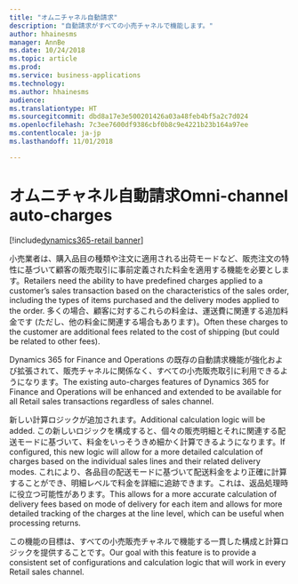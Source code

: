 ```yaml
---
title: "オムニチャネル自動請求"
description: "自動請求がすべての小売チャネルで機能します。"
author: hhainesms
manager: AnnBe
ms.date: 10/24/2018
ms.topic: article
ms.prod: 
ms.service: business-applications
ms.technology: 
ms.author: hhainesms
audience: 
ms.translationtype: HT
ms.sourcegitcommit: dbd8a17e3e500201426a03a48feb4bf5a2c7d024
ms.openlocfilehash: 7c3ee7600df9386cbf0b8c9e4221b23b164a97ee
ms.contentlocale: ja-jp
ms.lasthandoff: 11/01/2018

---
```


# <a name="omni-channel-auto-charges"></a><span data-ttu-id="313f5-103">オムニチャネル自動請求</span><span class="sxs-lookup"><span data-stu-id="313f5-103">Omni-channel auto-charges</span></span>

[!include[dynamics365-retail banner](../includes/dynamics365-retail.md)]

<span data-ttu-id="313f5-104">小売業者は、購入品目の種類や注文に適用される出荷モードなど、販売注文の特性に基づいて顧客の販売取引に事前定義された料金を適用する機能を必要とします。</span><span class="sxs-lookup"><span data-stu-id="313f5-104">Retailers need the ability to have predefined charges applied to a customer’s sales transaction based on the characteristics of the sales order, including the types of items purchased and the delivery modes applied to the order.</span></span> <span data-ttu-id="313f5-105">多くの場合、顧客に対するこれらの料金は、運送費に関連する追加料金です (ただし、他の料金に関連する場合もあります)。</span><span class="sxs-lookup"><span data-stu-id="313f5-105">Often these charges to the customer are additional fees related to the cost of shipping (but could be related to other fees).</span></span>

<span data-ttu-id="313f5-106">Dynamics 365 for Finance and Operations の既存の自動請求機能が強化および拡張されて、販売チャネルに関係なく、すべての小売販売取引に利用できるようになります。</span><span class="sxs-lookup"><span data-stu-id="313f5-106">The existing auto-charges features of Dynamics 365 for Finance and Operations will be enhanced and extended to be available for all Retail sales transactions regardless of sales channel.</span></span>

<span data-ttu-id="313f5-107">新しい計算ロジックが追加されます。</span><span class="sxs-lookup"><span data-stu-id="313f5-107">Additional calculation logic will be added.</span></span> <span data-ttu-id="313f5-108">この新しいロジックを構成すると、個々の販売明細とそれに関連する配送モードに基づいて、料金をいっそうきめ細かく計算できるようになります。</span><span class="sxs-lookup"><span data-stu-id="313f5-108">If configured, this new logic will allow for a more detailed calculation of charges based on the individual sales lines and their related delivery modes.</span></span>  <span data-ttu-id="313f5-109">これにより、各品目の配送モードに基づいて配送料金をより正確に計算することができ、明細レベルで料金を詳細に追跡できます。これは、返品処理時に役立つ可能性があります。</span><span class="sxs-lookup"><span data-stu-id="313f5-109">This allows for a more accurate calculation of delivery fees based on mode of delivery for each item and allows for more detailed tracking of the charges at the line level, which can be useful when processing returns.</span></span>

<span data-ttu-id="313f5-110">この機能の目標は、すべての小売販売チャネルで機能する一貫した構成と計算ロジックを提供することです。</span><span class="sxs-lookup"><span data-stu-id="313f5-110">Our goal with this feature is to provide a consistent set of configurations and calculation logic that will work in every Retail sales channel.</span></span>

